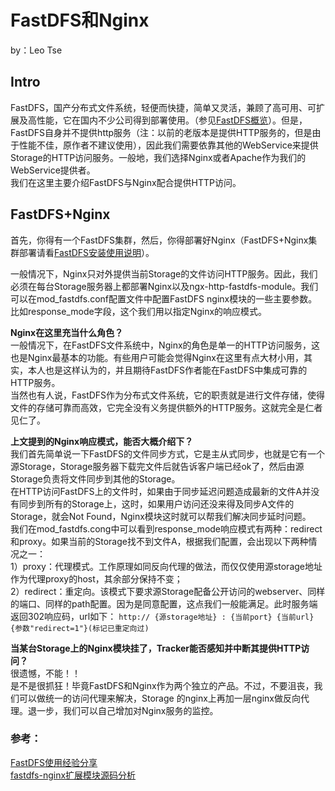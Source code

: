 # FastDFS和Nginx
by：Leo Tse

## Intro
FastDFS，国产分布式文件系统，轻便而快捷，简单又灵活，兼顾了高可用、可扩展及高性能，它在国内不少公司得到部署使用。（参见[FastDFS概览](https://github.com/leotse90/blogs/blob/master/FastDFS%E6%A6%82%E8%A7%88.md)）。但是，FastDFS自身并不提供http服务（注：以前的老版本是提供HTTP服务的，但是由于性能不佳，原作者不建议使用），因此我们需要依靠其他的WebService来提供Storage的HTTP访问服务。一般地，我们选择Nginx或者Apache作为我们的WebService提供者。  
我们在这里主要介绍FastDFS与Nginx配合提供HTTP访问。

## FastDFS+Nginx
首先，你得有一个FastDFS集群，然后，你得部署好Nginx（FastDFS+Nginx集群部署请看[FastDFS安装使用说明](https://github.com/leotse90/blogs/blob/master/FastDFS%20%E5%AE%89%E8%A3%85%E4%BD%BF%E7%94%A8%E8%AF%B4%E6%98%8E.md)）。

一般情况下，Nginx只对外提供当前Storage的文件访问HTTP服务。因此，我们必须在每台Storage服务器上都部署Nginx以及ngx-http-fastdfs-module。我们可以在mod_fastdfs.conf配置文件中配置FastDFS nginx模块的一些主要参数。比如response_mode字段，这个我们用以指定Nginx的响应模式。

**Nginx在这里充当什么角色？**   
一般情况下，在FastDFS文件系统中，Nginx的角色是单一的HTTP访问服务，这也是Nginx最基本的功能。有些用户可能会觉得Nginx在这里有点大材小用，其实，本人也是这样认为的，并且期待FastDFS作者能在FastDFS中集成可靠的HTTP服务。  
当然也有人说，FastDFS作为分布式文件系统，它的职责就是进行文件存储，使得文件的存储可靠而高效，它完全没有义务提供额外的HTTP服务。这就完全是仁者见仁了。

**上文提到的Nginx响应模式，能否大概介绍下？**  
我们首先简单说一下FastDFS的文件同步方式，它是主从式同步，也就是它有一个源Storage，Storage服务器下载完文件后就告诉客户端已经ok了，然后由源Storage负责将文件同步到其他的Storage。  
在HTTP访问FastDFS上的文件时，如果由于同步延迟问题造成最新的文件A并没有同步到所有的Storage上，这时，如果用户访问还没来得及同步A文件的Storage，就会Not Found，Nginx模块这时就可以帮我们解决同步延时问题。  
我们在mod_fastdfs.cong中可以看到response_mode响应模式有两种：redirect和proxy。如果当前的Storage找不到文件A，根据我们配置，会出现以下两种情况之一：  
1）proxy：代理模式。工作原理如同反向代理的做法，而仅仅使用源storage地址作为代理proxy的host，其余部分保持不变；  
2）redirect：重定向。该模式下要求源Storage配备公开访问的webserver、同样的端口、同样的path配置。因为是同意配置，这点我们一般能满足。此时服务端返回302响应码，url如下：
`http:// {源storage地址} : {当前port} {当前url} {参数"redirect=1"}(标记已重定向过)`

**当某台Storage上的Nginx模块挂了，Tracker能否感知并中断其提供HTTP访问？**  
很遗憾，不能！！   
是不是很抓狂！毕竟FastDFS和Nginx作为两个独立的产品。不过，不要沮丧，我们可以做统一的访问代理来解决，Storage 的nginx上再加一层nginx做反向代理。退一步，我们可以自己增加对Nginx服务的监控。


### 参考：
[FastDFS使用经验分享](http://tech.uc.cn/?p=2579)  
[fastdfs-nginx扩展模块源码分析](http://www.cnblogs.com/littleatp/p/4361318.html)
